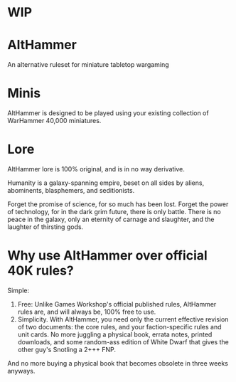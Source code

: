 # **WIP**
# AltHammer
An alternative ruleset for miniature tabletop wargaming

# Minis
AltHammer is designed to be played using your existing collection of WarHammer 40,000 miniatures.

# Lore
AltHammer lore is 100% original, and is in no way derivative.

Humanity is a galaxy-spanning empire, beset on all sides by aliens, abominents, blasphemers, and seditionists.

Forget the promise of science, for so much has been lost. Forget the power of technology, for in the dark grim future, there is only battle. There is no peace in the galaxy, only an eternity of carnage and slaughter, and the laughter of thirsting gods.

# Why use AltHammer over official 40K rules?
Simple:
1. Free: Unlike Games Workshop's official published rules, AltHammer rules are, and will always be, 100% free to use.
2. Simplicity. With AltHammer, you need only the current effective revision of two documents: the core rules, and your faction-specific rules and unit cards. No more juggling a physical book, errata notes, printed downloads, and some random-ass edition of White Dwarf that gives the other guy's Snotling a 2+++ FNP.

And no more buying a physical book that becomes obsolete in three weeks anyways.

